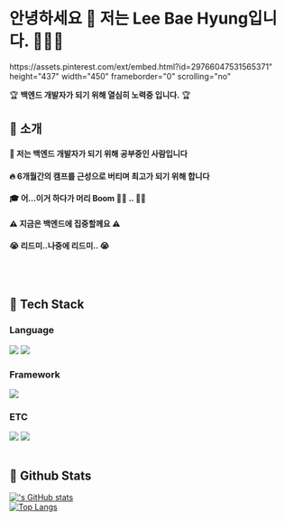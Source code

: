 # 안녕하세요 👀 저는 Lee Bae Hyung입니다. 👋👋👋
<div>
  <!--Header-->
  https://assets.pinterest.com/ext/embed.html?id=29766047531565371" height="437" width="450" frameborder="0" scrolling="no"
  
 :trophy:  **백엔드 개발자가 되기 위해 열심히 노력중 입니다.** :trophy: 
</div>

  <!--Body-->
  
  ## 👀 소개 
  #### :raising_hand: 저는 백엔드 개발자가 되기 위해 공부중인 사람입니다 <br/>
  #### :fire: 6개월간의 캠프를 근성으로 버티며 최고가 되기 위해 합니다<br/>
  #### :mortar_board: 어...이거 하다가 머리 **Boom** :man_facepalming: .. :person_in_manual_wheelchair: 
  #### :warning: 지금은 백엔드에 집중할께요 :warning: 
  #### :sob:   리드미..나중에 리드미.. :sob: 
  <br/>
  <br/>
  
  ## 🧱 Tech Stack
  ### Language
  <!--Python-->
  <img src="https://img.shields.io/badge/Python-3776AB?style=flat-square&logo=Python&logoColor=white"/>
  <!--JavaScript-->
  <img src="https://img.shields.io/badge/JavaScript-F7DF1E?style=flat-square&logo=JavaScript&logoColor=white"/>
  <br/>
  
  ### Framework
  <!--Django-->
  <img src="https://img.shields.io/badge/Django-092E20?style=flat-square&logo=Django&logoColor=white"/>

  
  ### ETC
 <!--Amazon AWS-->
  <img src="https://img.shields.io/badge/Amazon AWS-232F3E?style=flat-square&logo=Amazon AWS&logoColor=white"/>
  <!--MySQL-->
  <img src="https://img.shields.io/badge/MySQL-4479A1?style=flat-square&logo=MySQL&logoColor=white"/>
  <br/>
  <br/>
  
  ## 🤔 Github Stats
  [!['s GitHub stats](https://github-readme-stats.vercel.app/api?username=)](https://github.com/anuraghazra/github-readme-stats)
  <br/>
  [![Top Langs](https://github-readme-stats.vercel.app/api/top-langs/?username=)](https://github.com/anuraghazra/github-readme-stats)
  
</div>

<!--
** ** is a ✨ _special_ ✨ repository because its `README.md` (this file) appears on your GitHub profile.

Here are some ideas to get you started:
- Hi there 👋
- 🔭 I’m currently working on ...
- 🌱 I’m currently learning ...
- 👯 I’m looking to collaborate on ...
- 🤔 I’m looking for help with ...
- 💬 Ask me about ...
- 📫 How to reach me: ...
- 😄 Pronouns: ...
- ⚡ Fun fact: ...
-->
